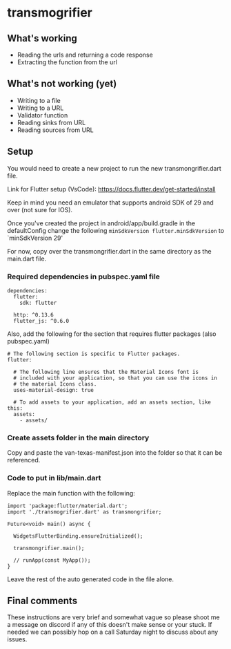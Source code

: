 # transmogrifier
## What's working
- Reading the urls and returning a code response
- Extracting the function from the url

## What's not working (yet)
- Writing to a file
- Writing to a URL
- Validator function
- Reading sinks from URL
- Reading sources from URL

## Setup
You would need to create a new project to run the new transmongrifier.dart file.

Link for Flutter setup (VsCode): https://docs.flutter.dev/get-started/install

Keep in mind you need an emulator that supports android SDK of 29 and over (not sure for IOS). 

Once you've created the project in android/app/build.gradle in the defaultConfig change the following `minSdkVersion flutter.minSdkVersion` to `minSdkVersion 29'

For now, copy over the transmongrifier.dart in the same directory as the main.dart file.

### Required dependencies in pubspec.yaml file
```
dependencies:
  flutter:
    sdk: flutter

  http: ^0.13.6
  flutter_js: ^0.6.0
```
Also, add the following for the section that requires flutter packages (also pubspec.yaml)
```
# The following section is specific to Flutter packages.
flutter:

  # The following line ensures that the Material Icons font is
  # included with your application, so that you can use the icons in
  # the material Icons class.
  uses-material-design: true

  # To add assets to your application, add an assets section, like this:
  assets:
    - assets/
```

### Create assets folder in the main directory
Copy and paste the van-texas-manifest.json into the folder so that it can be referenced.

### Code to put in lib/main.dart
Replace the main function with the following:
```
import 'package:flutter/material.dart';
import './transmogrifier.dart' as transmongrifier;

Future<void> main() async {

  WidgetsFlutterBinding.ensureInitialized();

  transmongrifier.main();

  // runApp(const MyApp());
}
```
Leave the rest of the auto generated code in the file alone.


## Final comments
These instructions are very brief and somewhat vague so please shoot me a message on discord if any of this doesn't make sense or your stuck. If needed we can possibly hop on a call Saturday night to discuss about any issues.
